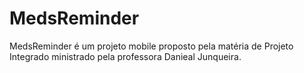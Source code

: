 # MedsReminder
MedsReminder é um projeto mobile proposto pela matéria de Projeto Integrado ministrado pela professora Danieal Junqueira.
